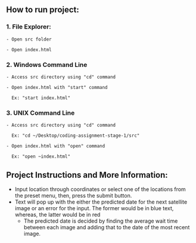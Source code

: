 ## How to run project:
  ### 1. File Explorer:
  
    - Open src folder
    
    - Open index.html
    
  ### 2. Windows Command Line
  
    - Access src directory using "cd" command
      
    - Open index.html with "start" command
      
      Ex: "start index.html"
  ### 3. UNIX Command Line
  
    - Access src directory using "cd" command
      
      Ex: "cd ~/Desktop/coding-assignment-stage-1/src"
      
    - Open index.html with "open" command
      
      Ex: "open ~index.html"

## Project Instructions and More Information: 
  - Input location through coordinates or select one of the locations from the preset menu, then, press the submit button.
  - Text will pop up with the either the predicted date for the next satellite image or an error for the input. The former would be in blue text, whereas, the latter would be in red
    * The predicted date is decided by finding the average wait time between each image and adding that to the date of the most recent image.
